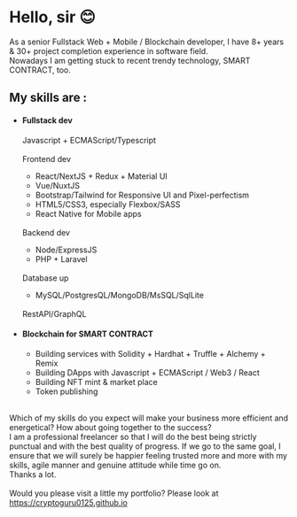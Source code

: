 <h1>Hello, sir 😊</h1>
As a senior Fullstack Web + Mobile / Blockchain developer, I have 8+ years & 30+ project completion experience in software field.
<br>
Nowadays I am getting stuck to recent trendy technology, SMART CONTRACT, too.
<h2>My skills are :</h2>
<ul>
  <li>
    <h4>Fullstack dev</h4>
    Javascript + ECMAScript/Typescript
    <br><br>
    Frontend dev
  </li>
  <ul>
    <li>React/NextJS + Redux + Material UI</li>
    <li>Vue/NuxtJS</li>
    <li>Bootstrap/Tailwind for Responsive UI and Pixel-perfectism</li>
    <li>HTML5/CSS3, especially Flexbox/SASS</li>
    <li>React Native for Mobile apps</li>
  </ul>
  <br>
  Backend dev
  <ul>
    <li>Node/ExpressJS</li>
    <li>PHP + Laravel</li>
  </ul> 
  <br>
  Database up
  <ul>
    <li>MySQL/PostgresQL/MongoDB/MsSQL/SqlLite</li>
  </ul>
  <br>
  RestAPI/GraphQL
  <li>
    <h4>Blockchain for SMART CONTRACT</h4>
  </li>
  <ul>
    <li>Building services with Solidity + Hardhat + Truffle + Alchemy + Remix</li>
    <li>Building DApps with Javascript + ECMAScript / Web3 / React</li>
    <li>Building NFT mint & market place</li>
    <li>Token publishing</li>
  </ul>
 </ul>
 <br>
Which of my skills do you expect will make your business more efficient and energetical? How about going together to the success?
<br>
I am a professional freelancer so that I will do the best being strictly punctual and with the best quality of progress. If we go to the same goal, I ensure that we will surely be happier feeling trusted more and more with my skills, agile manner and genuine attitude while time go on.
<br>
Thanks a lot.
<br><br>
<span>Would you please visit a little my portfolio? Please look at </span><a href = https://cryptoguru0125.github.io/>https://cryptoguru0125.github.io</a>
</ul>
